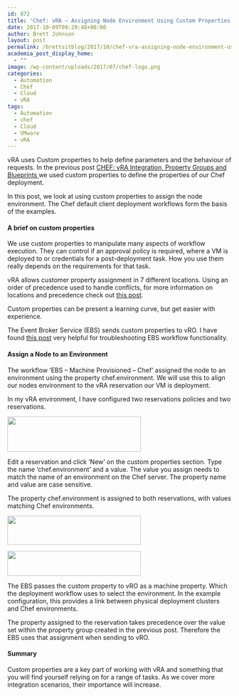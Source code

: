 ```yaml
---
id: 872
title: 'Chef: vRA – Assigning Node Environment Using Custom Properties'
date: 2017-10-09T09:29:48+00:00
author: Brett Johnson
layout: post
permalink: /brettsitblog/2017/10/chef-vra-assigning-node-environment-using-custom-properties/
academia_post_display_home:
  - ""
image: /wp-content/uploads/2017/07/chef-logo.png
categories:
  - Automation
  - Chef
  - Cloud
  - vRA
tags:
  - Automation
  - chef
  - Cloud
  - VMware
  - vRA
---
```


vRA uses Custom properties to help define parameters and the behaviour of requests. In the previous post [CHEF: vRA Integration, Property Groups and Blueprints ](https://sdbrett.com/BrettsITBlog/2017/09/chef-vra-integration-property-groups-and-blueprints/)we used custom properties to define the properties of our Chef deployment.

In this post, we look at using custom properties to assign the node environment. The Chef default client deployment workflows form the basis of the examples.

#### A brief on custom properties

We use custom properties to manipulate many aspects of workflow execution. They can control if an approval policy is required, where a VM is deployed to or credentials for a post-deployment task. How you use them really depends on the requirements for that task.

vRA allows customer property assignment in 7 different locations. Using an order of precedence used to handle conflicts, for more information on locations and precedence check out [this post](http://www.virtualizationteam.com/cloud/vrealize-automation-order-of-precedence-for-custom-properties.html).

Custom properties can be present a learning curve, but get easier with experience.

The Event Broker Service (EBS) sends custom properties to vRO. I have found [this post](https://www.definit.co.uk/2016/03/whats-in-my-vra7-ebs-payloads/) very helpful for troubleshooting EBS workflow functionality.

#### Assign a Node to an Environment

The workflow ‘EBS – Machine Provisioned &#8211; Chef’ assigned the node to an environment using the property chef.environment. We will use this to align our nodes environment to the vRA reservation our VM is deployment.

In my vRA environment, I have configured two reservations policies and two reservations.

[<img class="alignnone wp-image-875 size-medium" title="vRA Reservations" src="https://sdbrett.com/BrettsITBlog/wp-content/uploads/2017/10/vRA-reservations-300x79.png" alt="" width="300" height="79" srcset="https://sdbrett.com/assets/images2017/10/vRA-reservations-300x79.png 300w, https://sdbrett.com/assets/images2017/10/vRA-reservations-768x203.png 768w, https://sdbrett.com/assets/images2017/10/vRA-reservations-1024x271.png 1024w, https://sdbrett.com/assets/images2017/10/vRA-reservations-260x69.png 260w" sizes="(max-width: 300px) 100vw, 300px" />](https://sdbrett.com/BrettsITBlog/wp-content/uploads/2017/10/vRA-reservations.png)

Edit a reservation and click &#8216;New&#8217; on the custom properties section. Type the name &#8216;chef.environment&#8217; and a value. The value you assign needs to match the name of an environment on the Chef server. The property name and value are case sensitive.

The property chef.environment is assigned to both reservations, with values matching Chef environments.

[<img class="alignnone wp-image-874 size-medium" title="vRA Reservation Properties" src="https://sdbrett.com/BrettsITBlog/wp-content/uploads/2017/10/Dev-reservation-custom-properties-300x65.png" alt="" width="300" height="65" srcset="https://sdbrett.com/assets/images2017/10/Dev-reservation-custom-properties-300x65.png 300w, https://sdbrett.com/assets/images2017/10/Dev-reservation-custom-properties-768x167.png 768w, https://sdbrett.com/assets/images2017/10/Dev-reservation-custom-properties-1024x223.png 1024w, https://sdbrett.com/assets/images2017/10/Dev-reservation-custom-properties-260x57.png 260w" sizes="(max-width: 300px) 100vw, 300px" />](https://sdbrett.com/BrettsITBlog/wp-content/uploads/2017/10/Dev-reservation-custom-properties.png)

[<img class="alignnone wp-image-873 size-medium" title="Chef environments" src="https://sdbrett.com/BrettsITBlog/wp-content/uploads/2017/10/Chef-server-environments-300x56.png" alt="" width="300" height="56" srcset="https://sdbrett.com/assets/images2017/10/Chef-server-environments-300x56.png 300w, https://sdbrett.com/assets/images2017/10/Chef-server-environments-768x143.png 768w, https://sdbrett.com/assets/images2017/10/Chef-server-environments-1024x191.png 1024w, https://sdbrett.com/assets/images2017/10/Chef-server-environments-260x48.png 260w" sizes="(max-width: 300px) 100vw, 300px" />](https://sdbrett.com/BrettsITBlog/wp-content/uploads/2017/10/Chef-server-environments.png)

The EBS passes the custom property to vRO as a machine property. Which the deployment workflow uses to select the environment. In the example configuration, this provides a link between physical deployment clusters and Chef environments.

The property assigned to the reservation takes precedence over the value set within the property group created in the previous post. Therefore the EBS uses that assignment when sending to vRO.

#### Summary

Custom properties are a key part of working with vRA and something that you will find yourself relying on for a range of tasks. As we cover more integration scenarios, their importance will increase.